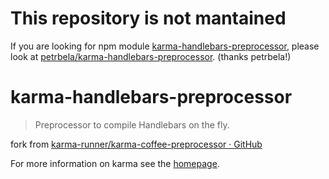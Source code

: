 # **This repository is not mantained**

If you are looking for npm module [karma-handlebars-preprocessor](https://www.npmjs.com/package/karma-handlebars-preprocessor), please look at [petrbela/karma-handlebars-preprocessor](https://github.com/petrbela/karma-handlebars-preprocessor). (thanks petrbela!)


# karma-handlebars-preprocessor

> Preprocessor to compile Handlebars on the fly.

fork from [karma-runner/karma-coffee-preprocessor · GitHub](https://github.com/karma/karma-coffee-preprocessor)

For more information on karma see the [homepage].


[homepage]: http://karma-runner.github.com

